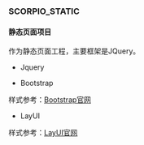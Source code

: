 ### SCORPIO_STATIC

#### 静态页面项目

作为静态页面工程，主要框架是JQuery。

- Jquery

- Bootstrap

样式参考：[Bootstrap官网](https://v3.bootcss.com/css/#overview)

- LayUI

样式参考：[LayUI官网](https://www.layui.com/doc/)
